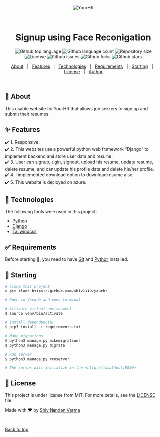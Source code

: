 <div align="center" id="top"> 
  <img src="./.github/app.gif" alt="YourHR" />

  &#xa0;

  <!-- <a href="https://yourhr.netlify.app">Demo</a> -->
</div>

<h1 align="center">Signup using Face Reconigation</h1>

<p align="center">
  <img alt="Github top language" src="https://img.shields.io/github/languages/top/shiv1119/yourhr?color=56BEB8">

  <img alt="Github language count" src="https://img.shields.io/github/languages/count/shiv1119/yourhr?color=56BEB8">

  <img alt="Repository size" src="https://img.shields.io/github/repo-size/shiv1119/yourhr?color=56BEB8">

  <img alt="License" src="https://img.shields.io/github/license/shiv1119/yourhr?color=56BEB8">

  <img alt="Github issues" src="https://img.shields.io/github/issues/shiv1119/yourhr?color=56BEB8" />

  <img alt="Github forks" src="https://img.shields.io/github/forks/shiv1119/yourhr?color=56BEB8" />

  <img alt="Github stars" src="https://img.shields.io/github/stars/shiv1119/yourhr?color=56BEB8" />
</p>

<!-- Status -->

<!-- <h4 align="center"> 
	🚧  YourHR 🚀 Under construction...  🚧
</h4> 

<hr> -->

<p align="center">
  <a href="#dart-about">About</a> &#xa0; | &#xa0; 
  <a href="#sparkles-features">Features</a> &#xa0; | &#xa0;
  <a href="#rocket-technologies">Technologies</a> &#xa0; | &#xa0;
  <a href="#white_check_mark-requirements">Requirements</a> &#xa0; | &#xa0;
  <a href="#checkered_flag-starting">Starting</a> &#xa0; | &#xa0;
  <a href="#memo-license">License</a> &#xa0; | &#xa0;
  <a href="https://github.com/shiv1119" target="_blank">Author</a>
</p>

<br>

## :dart: About ##
This usable website for YourHR that allows job seekers to sign up and
submit their resumes.

## :sparkles: Features ##

:heavy_check_mark: 1. Responsive.\
:heavy_check_mark: 2. This websites use a powerful python web framework “Django” to implement backend and store user data and resume.\
:heavy_check_mark: 3. User can signup, sigin, signout, upload his resume, update resume, delete resume, and can update his profile data and delete his/her profile.\
:heavy_check_mark: 4. I implemented download option to download resume also.\
:heavy_check_mark: 5. This website is deployed on azure.

## :rocket: Technologies ##

The following tools were used in this project:

- [Python](https://python.org/)
- [Django](https://www.djangoproject.com/)
- [Tailwindcss](https://v1.tailwindcss.com/)


## :white_check_mark: Requirements ##

Before starting :checkered_flag:, you need to have [Git](https://git-scm.com) and [Python](https://python.org/) installed.

## :checkered_flag: Starting ##

```bash
# Clone this project
$ git clone https://github.com/shiv1119/yourhr

# Open in Vscode and open terminal

# Activate virtual environment
$ source venv/bin/activate

# Install dependencies
$ pip3 install -r requirements.txt

# Make migrations
$ python3 manage.py makemigrations
$ python3 manage.py migrate

# Run server
$ python3 manage.py runserver

# The server will initialize in the <http://localhost:8000>
```

## :memo: License ##

This project is under license from MIT. For more details, see the [LICENSE](LICENSE.md) file.


Made with :heart: by <a href="https://github.com/shiv1119" target="_blank">Shiv Nandan Verma</a>

&#xa0;

<a href="#top">Back to top</a>
